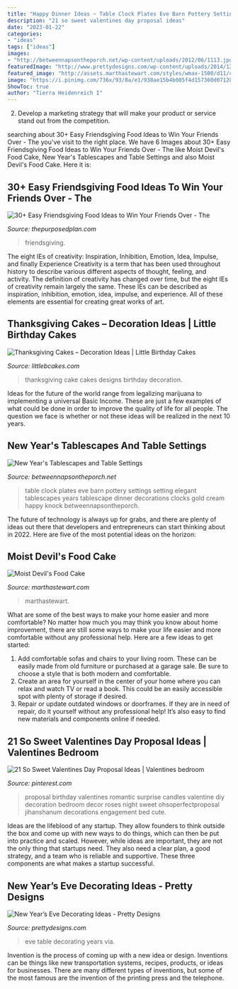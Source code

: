 ```yaml
---
title: "Happy Dinner Ideas ~ Table Clock Plates Eve Barn Pottery Settings Setting Elegant Tablescapes Years Tablescape Dinner Decorations Clocks Gold Cream Happy Knock Betweennapsontheporch"
description: "21 so sweet valentines day proposal ideas"
date: "2023-01-22"
categories:
- "ideas"
tags: ["ideas"]
images:
- "http://betweennapsontheporch.net/wp-content/uploads/2012/06/1113.jpg"
featuredImage: "http://www.prettydesigns.com/wp-content/uploads/2014/12/New-Year-Eve-Table.jpg"
featured_image: "http://assets.marthastewart.com/styles/wmax-1500/d11/cakes_00123/cakes_00123_sq.jpg?itok=Au8-blkQ"
image: "https://i.pinimg.com/736x/93/8a/e1/938ae15b4b085f4d157360d071287412.jpg"
ShowToc: true
author: "Tierra Heidenreich I"
---
```



2. Develop a marketing strategy that will make your product or service stand out from the competition.

	

		
searching about 30+ Easy Friendsgiving Food Ideas to Win Your Friends Over - The you've visit to the right place. We have 6 Images about 30+ Easy Friendsgiving Food Ideas to Win Your Friends Over - The like Moist Devil&#039;s Food Cake, New Year&#039;s Tablescapes and Table Settings and also Moist Devil&#039;s Food Cake. Here it is:
		
    
## 30+ Easy Friendsgiving Food Ideas To Win Your Friends Over - The

<img loading=lazy src="https://thepurposedplan.com/wp-content/uploads/2020/08/Depositphotos_325312530_xl-2015-scaled.jpg" onerror="this.onerror=null;this.src='https://tse1.mm.bing.net/th?id=OIP.QLsgHCa3kvOi0baUSn_HSQHaLG&amp;pid=15.1';" alt="30+ Easy Friendsgiving Food Ideas to Win Your Friends Over - The">

_Source: thepurposedplan.com_

>friendsgiving. 

	

The eight IEs of creativity: Inspiration, Inhibition, Emotion, Idea, Impulse, and finally Experience
Creativity is a term that has been used throughout history to describe various different aspects of thought, feeling, and activity. The definition of creativity has changed over time, but the eight IEs of creativity remain largely the same. These IEs can be described as inspiration, inhibition, emotion, idea, impulse, and experience. All of these elements are essential for creating great works of art.

    
## Thanksgiving Cakes – Decoration Ideas | Little Birthday Cakes

<img loading=lazy src="http://www.littlebcakes.com/wp-content/uploads/2014/05/Thanksgiving-Cake-Designs.jpg" onerror="this.onerror=null;this.src='https://tse2.mm.bing.net/th?id=OIP.z40Gnio34JSM8tTcnBkZMQHaHU&amp;pid=15.1';" alt="Thanksgiving Cakes – Decoration Ideas | Little Birthday Cakes">

_Source: littlebcakes.com_

>thanksgiving cake cakes designs birthday decoration. 

	

Ideas for the future of the world range from legalizing marijuana to implementing a universal Basic Income. These are just a few examples of what could be done in order to improve the quality of life for all people. The question we face is whether or not these ideas will be realized in the next 10 years.

    
## New Year&#039;s Tablescapes And Table Settings

<img loading=lazy src="http://betweennapsontheporch.net/wp-content/uploads/2012/06/1113.jpg" onerror="this.onerror=null;this.src='https://tse3.mm.bing.net/th?id=OIP.V80f4ahF4LHDX_c3axb-jAHaGU&amp;pid=15.1';" alt="New Year&#039;s Tablescapes and Table Settings">

_Source: betweennapsontheporch.net_

>table clock plates eve barn pottery settings setting elegant tablescapes years tablescape dinner decorations clocks gold cream happy knock betweennapsontheporch. 

	

The future of technology is always up for grabs, and there are plenty of ideas out there that developers and entrepreneurs can start thinking about in 2022. Here are five of the most potential ideas on the horizon:

    
## Moist Devil&#039;s Food Cake

<img loading=lazy src="http://assets.marthastewart.com/styles/wmax-1500/d11/cakes_00123/cakes_00123_sq.jpg?itok=Au8-blkQ" onerror="this.onerror=null;this.src='https://tse3.mm.bing.net/th?id=OIP.h4uKEzqMvdrhzFUS7zeTYwHaHa&amp;pid=15.1';" alt="Moist Devil&#039;s Food Cake">

_Source: marthastewart.com_

>marthastewart. 

	

What are some of the best ways to make your home easier and more comfortable?
No matter how much you may think you know about home improvement, there are still some ways to make your life easier and more comfortable without any professional help. Here are a few ideas to get started: 
1) Add comfortable sofas and chairs to your living room. These can be easily made from old furniture or purchased at a garage sale. Be sure to choose a style that is both modern and comfortable. 
2) Create an area for yourself in the center of your home where you can relax and watch TV or read a book. This could be an easily accessible spot with plenty of storage if desired. 
3) Repair or update outdated windows or doorframes. If they are in need of repair, do it yourself without any professional help! It’s also easy to find new materials and components online if needed.

    
## 21 So Sweet Valentines Day Proposal Ideas | Valentines Bedroom

<img loading=lazy src="https://i.pinimg.com/736x/93/8a/e1/938ae15b4b085f4d157360d071287412.jpg" onerror="this.onerror=null;this.src='https://tse1.mm.bing.net/th?id=OIP.yuqmzT6Dvrm4viOGAFeiZwHaLG&amp;pid=15.1';" alt="21 So Sweet Valentines Day Proposal Ideas | Valentines bedroom">

_Source: pinterest.com_

>proposal birthday valentines romantic surprise candles valentine diy decoration bedroom decor roses night sweet ohsoperfectproposal jihanshanum decorations engagement bed cute. 

	

Ideas are the lifeblood of any startup. They allow founders to think outside the box and come up with new ways to do things, which can then be put into practice and scaled. However, while ideas are important, they are not the only thing that startups need. They also need a clear plan, a good strategy, and a team who is reliable and supportive. These three components are what makes a startup successful.

    
## New Year’s Eve Decorating Ideas - Pretty Designs

<img loading=lazy src="http://www.prettydesigns.com/wp-content/uploads/2014/12/New-Year-Eve-Table.jpg" onerror="this.onerror=null;this.src='https://tse1.mm.bing.net/th?id=OIP.sdU3deWNeWCc_uMYRI6k1QHaK7&amp;pid=15.1';" alt="New Year’s Eve Decorating Ideas - Pretty Designs">

_Source: prettydesigns.com_

>eve table decorating years via. 

	

Invention is the process of coming up with a new idea or design. Inventions can be things like new transportation systems, recipes, products, or ideas for businesses. There are many different types of inventions, but some of the most famous are the invention of the printing press and the telephone.

